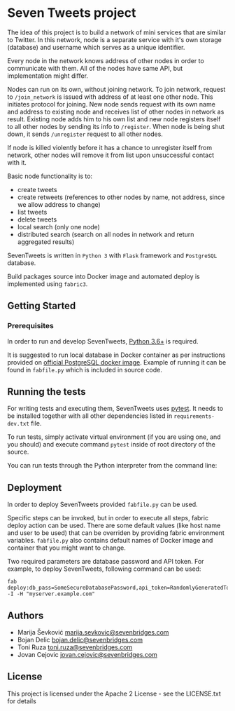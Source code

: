 # Seven Tweets project

The idea of this project is to build a network of mini services that are similar to Twitter. In this network, node is
a separate service with it's own storage (database) and username which serves as a unique identifier.

Every node in the network knows address of other nodes in order to communicate with them. All of the nodes have
same API, but implementation might differ. 

Nodes can run on its own, without joining network. To join network, request to `/join_network` is issued with address
of at least one other node. This initiates protocol for joining. New node sends request with its own name and address
to existing node and receives list of other nodes in network as result. Existing node adds him to his own list and
new node registers itself to all other nodes by sending its info to `/register`. When node is being shut down, it sends
`/unregister` request to all other nodes.

If node is killed violently before it has a chance to unregister itself from network, other nodes will remove it from
list upon unsuccessful contact with it.

Basic node functionality is to:
- create tweets
- create retweets (references to other nodes by name, not address, since we allow address to change)
- list tweets
- delete tweets
- local search (only one node)
- distributed search (search on all nodes in network and return aggregated results)

SevenTweets is written in `Python 3` with `Flask` framework and `PostgreSQL` database.

Build packages source into Docker image and automated deploy is implemented using `fabric3`.


## Getting Started

### Prerequisites 
In order to run and develop SevenTweets, [Python 3.6+](https://www.python.org/downloads/) is required.

It is suggested to run local database in Docker container as per instructions provided on 
[official PostgreSQL docker image](https://hub.docker.com/_/postgres/). Example of running it can be found in
`fabfile.py` which is included in source code.


## Running the tests

For writing tests and executing them, SevenTweets uses [pytest](https://docs.pytest.org/en/latest/). It needs to
be installed together with all other dependencies listed in `requirements-dev.txt` file.

To run tests, simply activate virtual environment (if you are using one, and you should) and execute command `pytest`
inside of root directory of the source.

You can run tests through the Python interpreter from the command line:


## Deployment

In order to deploy SevenTweets provided `fabfile.py` can be used.

Specific steps can be invoked, but in order to execute all steps, fabric deploy action can be used. There are some
default values (like host name and user to be used) that can be overriden by providing fabric environment variables.
`fabfile.py` also contains default names of Docker image and container that you might want to change.

Two required parameters are database password and API token. For example, to deploy SevenTweets, following command
can be used:
```
fab deploy:db_pass=SomeSecureDatabasePassword,api_token=RandomlyGeneratedToken -I -H "myserver.example.com"
```

## Authors

* Marija Ševković <marija.sevkovic@sevenbridges.com>
* Bojan Delic <bojan.delic@sevenbridges.com>
* Toni Ruza <toni.ruza@sevenbridges.com>
* Jovan Cejovic <jovan.cejovic@sevenbridges.com>


## License

This project is licensed under the Apache 2 License - see the LICENSE.txt for details
